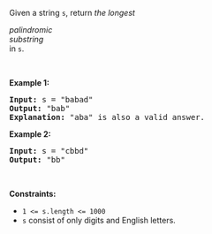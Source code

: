 <p>Given a string <code>s</code>, return <em>the longest</em> <span data-keyword="palindromic-string" class=" cursor-pointer relative text-dark-blue-s text-sm"><div class="popover-wrapper inline-block" data-headlessui-state=""><div><div aria-expanded="false" data-headlessui-state="" id="headlessui-popover-button-:r1g:"><div><em>palindromic</em></div></div><div style="position: fixed; z-index: 40; inset: 0px auto auto 0px; transform: translate(285px, 183px);"></div></div></div></span> <span data-keyword="substring-nonempty" class=" cursor-pointer relative text-dark-blue-s text-sm"><div class="popover-wrapper inline-block" data-headlessui-state=""><div><div aria-expanded="false" data-headlessui-state="" id="headlessui-popover-button-:r1i:"><div><em>substring</em></div></div><div style="position: fixed; z-index: 40; inset: 0px auto auto 0px; transform: translate(353px, 183px);"></div></div></div></span> in <code>s</code>.</p>

<p>&nbsp;</p>
<p><strong class="example">Example 1:</strong></p>

<pre><strong>Input:</strong> s = "babad"
<strong>Output:</strong> "bab"
<strong>Explanation:</strong> "aba" is also a valid answer.
</pre>

<p><strong class="example">Example 2:</strong></p>

<pre><strong>Input:</strong> s = "cbbd"
<strong>Output:</strong> "bb"
</pre>

<p>&nbsp;</p>
<p><strong>Constraints:</strong></p>

<ul>
	<li><code>1 &lt;= s.length &lt;= 1000</code></li>
	<li><code>s</code> consist of only digits and English letters.</li>
</ul>
